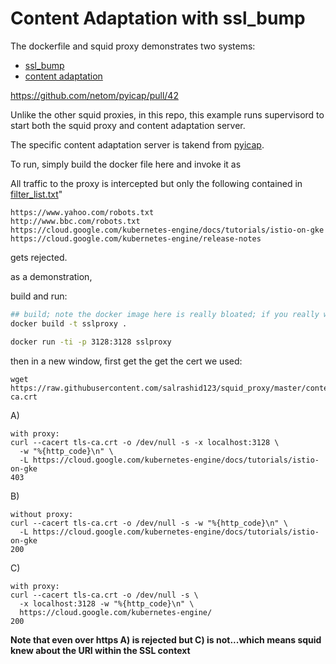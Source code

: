 # Content Adaptation with ssl_bump

The dockerfile and squid proxy demonstrates two systems:

- [ssl_bump](https://wiki.squid-cache.org/Features/SslPeekAndSplice)
- [content adaptation](https://wiki.squid-cache.org/SquidFaq/ContentAdaptation)

https://github.com/netom/pyicap/pull/42

Unlike the other squid proxies, in this repo, this example runs supervisord to start both the squid proxy and content adaptation server.

The specific content adaptation server is takend from [pyicap](https://github.com/netom/pyicap).

To run, simply build the docker file here and invoke it as



All traffic to the proxy is intercepted but only the following contained in [filter_list.txt](filter_list.txt)"

```
https://www.yahoo.com/robots.txt
http://www.bbc.com/robots.txt
https://cloud.google.com/kubernetes-engine/docs/tutorials/istio-on-gke
https://cloud.google.com/kubernetes-engine/release-notes
```

gets rejected.  

as a demonstration,

build and run:

```bash
## build; note the docker image here is really bloated; if you really want to use this, try to minimize the image size; multistage and distroless images, etc
docker build -t sslproxy .

docker run -ti -p 3128:3128 sslproxy
```


then in a new window, first get the get the cert we used:


```
wget https://raw.githubusercontent.com/salrashid123/squid_proxy/master/content_adaptation/tls-ca.crt
```

A)
```
with proxy:
curl --cacert tls-ca.crt -o /dev/null -s -x localhost:3128 \
  -w "%{http_code}\n" \
  -L https://cloud.google.com/kubernetes-engine/docs/tutorials/istio-on-gke
403
```

B)
```
without proxy:
curl --cacert tls-ca.crt -o /dev/null -s -w "%{http_code}\n" \
  -L https://cloud.google.com/kubernetes-engine/docs/tutorials/istio-on-gke
200
```

C)
```
with proxy:
curl --cacert tls-ca.crt -o /dev/null -s \
  -x localhost:3128 -w "%{http_code}\n" \
  https://cloud.google.com/kubernetes-engine/
200
```


**Note that even over **https** A) is rejected but C) is not...which means squid knew about the URI within the SSL context**